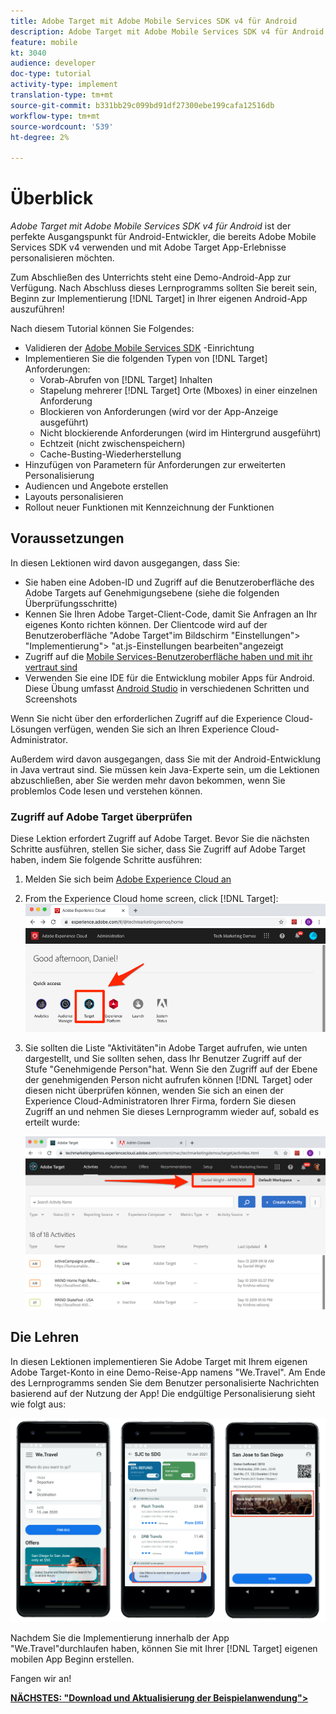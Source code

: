```yaml
---
title: Adobe Target mit Adobe Mobile Services SDK v4 für Android
description: Adobe Target mit Adobe Mobile Services SDK v4 für Android ist der perfekte Ausgangspunkt für Android-Entwickler, die bereits Adobe Mobile Services SDK v4 verwenden und mit Adobe Target App-Erlebnisse personalisieren möchten.
feature: mobile
kt: 3040
audience: developer
doc-type: tutorial
activity-type: implement
translation-type: tm+mt
source-git-commit: b331bb29c099bd91df27300ebe199cafa12516db
workflow-type: tm+mt
source-wordcount: '539'
ht-degree: 2%

---
```



# Überblick

_Adobe Target mit Adobe Mobile Services SDK v4 für Android_ ist der perfekte Ausgangspunkt für Android-Entwickler, die bereits Adobe Mobile Services SDK v4 verwenden und mit Adobe Target App-Erlebnisse personalisieren möchten.

Zum Abschließen des Unterrichts steht eine Demo-Android-App zur Verfügung. Nach Abschluss dieses Lernprogramms sollten Sie bereit sein, Beginn zur Implementierung [!DNL Target] in Ihrer eigenen Android-App auszuführen!

Nach diesem Tutorial können Sie Folgendes:

* Validieren der [Adobe Mobile Services SDK](https://docs.adobe.com/content/help/en/mobile-services/android/getting-started-android/requirements.html) -Einrichtung
* Implementieren Sie die folgenden Typen von [!DNL Target] Anforderungen:
   * Vorab-Abrufen von [!DNL Target] Inhalten
   * Stapelung mehrerer [!DNL Target] Orte (Mboxes) in einer einzelnen Anforderung
   * Blockieren von Anforderungen (wird vor der App-Anzeige ausgeführt)
   * Nicht blockierende Anforderungen (wird im Hintergrund ausgeführt)
   * Echtzeit (nicht zwischenspeichern)
   * Cache-Busting-Wiederherstellung
* Hinzufügen von Parametern für Anforderungen zur erweiterten Personalisierung
* Audiencen und Angebote erstellen
* Layouts personalisieren
* Rollout neuer Funktionen mit Kennzeichnung der Funktionen

## Voraussetzungen 

In diesen Lektionen wird davon ausgegangen, dass Sie:

* Sie haben eine Adoben-ID und Zugriff auf die Benutzeroberfläche des Adobe Targets auf Genehmigungsebene (siehe die folgenden Überprüfungsschritte)
* Kennen Sie Ihren Adobe Target-Client-Code, damit Sie Anfragen an Ihr eigenes Konto richten können. Der Clientcode wird auf der Benutzeroberfläche &quot;Adobe Target&quot;im Bildschirm &quot;Einstellungen&quot;> &quot;Implementierung&quot;> &quot;at.js-Einstellungen bearbeiten&quot;angezeigt
* Zugriff auf die [Mobile Services-Benutzeroberfläche haben und mit ihr vertraut sind](https://mobilemarketing.adobe.com)
* Verwenden Sie eine IDE für die Entwicklung mobiler Apps für Android. Diese Übung umfasst [Android Studio](https://developer.android.com/studio/install) in verschiedenen Schritten und Screenshots

Wenn Sie nicht über den erforderlichen Zugriff auf die Experience Cloud-Lösungen verfügen, wenden Sie sich an Ihren Experience Cloud-Administrator.

Außerdem wird davon ausgegangen, dass Sie mit der Android-Entwicklung in Java vertraut sind. Sie müssen kein Java-Experte sein, um die Lektionen abzuschließen, aber Sie werden mehr davon bekommen, wenn Sie problemlos Code lesen und verstehen können.

### Zugriff auf Adobe Target überprüfen

Diese Lektion erfordert Zugriff auf Adobe Target. Bevor Sie die nächsten Schritte ausführen, stellen Sie sicher, dass Sie Zugriff auf Adobe Target haben, indem Sie folgende Schritte ausführen:

1. Melden Sie sich beim [Adobe Experience Cloud an](https://experience.adobe.com/)
1. From the Experience Cloud home screen, click [!DNL Target]:
   ![Startbildschirm des Experience Cloud](assets/aec_homeScreen_clickTarget.png)
1. Sie sollten die Liste &quot;Aktivitäten&quot;in Adobe Target aufrufen, wie unten dargestellt, und Sie sollten sehen, dass Ihr Benutzer Zugriff auf der Stufe &quot;Genehmigende Person&quot;hat. Wenn Sie den Zugriff auf der Ebene der genehmigenden Person nicht aufrufen können [!DNL Target] oder diesen nicht überprüfen können, wenden Sie sich an einen der Experience Cloud-Administratoren Ihrer Firma, fordern Sie diesen Zugriff an und nehmen Sie dieses Lernprogramm wieder auf, sobald es erteilt wurde:

   ![Benutzeroberfläche der Adobe](assets/targetUI_approver.png)

## Die Lehren

In diesen Lektionen implementieren Sie Adobe Target mit Ihrem eigenen Adobe Target-Konto in eine Demo-Reise-App namens &quot;We.Travel&quot;. Am Ende des Lernprogramms senden Sie dem Benutzer personalisierte Nachrichten basierend auf der Nutzung der App! Die endgültige Personalisierung sieht wie folgt aus:

![We.Travel-App endgültig](assets/overview_final_result.jpg)

Nachdem Sie die Implementierung innerhalb der App &quot;We.Travel&quot;durchlaufen haben, können Sie mit Ihrer [!DNL Target] eigenen mobilen App Beginn erstellen.

Fangen wir an!

**[NÄCHSTES: &quot;Download und Aktualisierung der Beispielanwendung&quot;>](download-and-update-the-sample-app.md)**
